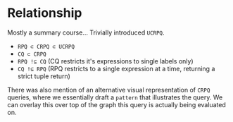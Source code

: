# Relationship
Mostly a summary course... Trivially introduced `UCRPQ`.

- `RPQ ⊂ CRPQ ⊂ UCRPQ`
- `CQ ⊂ CRPQ`
- `RPQ !⊆ CQ` (CQ restricts it's expressions to single labels only)
- `CQ !⊆ RPQ` (RPQ restricts to a single expression at a time, returning a strict tuple return)

There was also mention of an alternative visual representation of `CRPQ` queries, where we essentially draft a `pattern` that illustrates the query. We can overlay this over top of the graph this query is actually being evaluated on.
